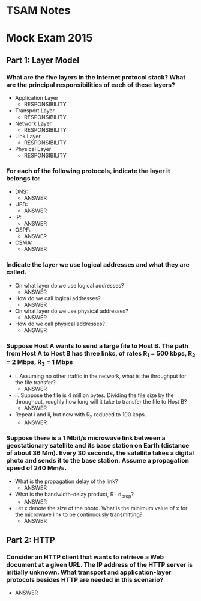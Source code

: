 # TSAM Notes

# Mock Exam 2015

## Part 1: Layer Model
### What are the five layers in the Internet protocol stack? What are the principal responsibilities of each of these layers?
* Application Layer
    * RESPONSIBILITY
* Transport Layer
    * RESPONSIBILITY
* Network Layer
    * RESPONSIBILITY
* Link Layer
    * RESPONSIBILITY
* Physical Layer
    * RESPONSIBILITY

### For each of the following protocols, indicate the layer it belongs to:
* DNS: 
    * ANSWER
* UPD: 
    * ANSWER
* IP:
    * ANSWER
* OSPF:
    * ANSWER
* CSMA:
    * ANSWER

### Indicate the layer we use logical addresses and what they are called.
* On what layer do we use logical addresses?
    * ANSWER
* How do we call logical addresses?
    * ANSWER
* On what layer do we use physical addresses?
    * ANSWER
* How do we call physical addresses?
    * ANSWER

### Suppose Host A wants to send a large file to Host B. The path from Host A to Host B has three links, of rates R<sub>1</sub> = 500 kbps, R<sub>2</sub> = 2 Mbps, R<sub>3</sub> = 1 Mbps
* i. Assuming no other traffic in the network, what is the throughput for the file transfer?
    * ANSWER
* ii. Suppose the file is 4 million bytes. Dividing the file size by the throughput, roughly how long will it take to transfer the file to Host B?
    * ANSWER
* Repeat i and ii, but now with R<sub>2</sub> reduced to 100 kbps.
    * ANSWER

### Suppose there is a 1 Mbit/s microwave link between a geostationary satellite and its base station on Earth (distance of about 36 Mm). Every 30 seconds, the satellite takes a digital photo and sends it to the base station. Assume a propagation speed of 240 Mm/s.
* What is the propagation delay of the link?
    * ANSWER
* What is the bandwidth-delay product, R ⋅ d<sub>prop</sub>?
    * ANSWER
* Let x denote the size of the photo. What is the minimum value of x for the microwave link to be continuously transmitting?
    * ANSWER

## Part 2: HTTP
### Consider an HTTP client that wants to retrieve a Web document at a given URL. The IP address of the HTTP server is initially unknown. What transport and application-layer protocols besides HTTP are needed in this scenario?
* ANSWER
